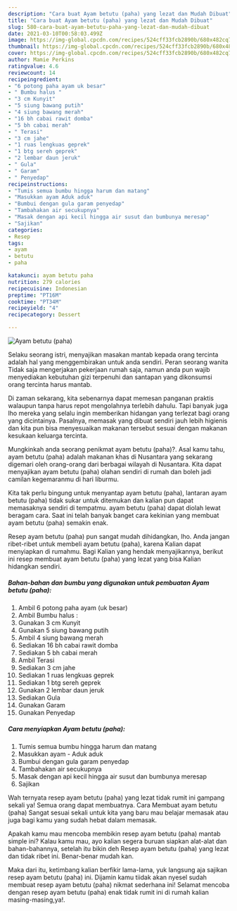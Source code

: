 ```yaml
---
description: "Cara buat Ayam betutu (paha) yang lezat dan Mudah Dibuat"
title: "Cara buat Ayam betutu (paha) yang lezat dan Mudah Dibuat"
slug: 580-cara-buat-ayam-betutu-paha-yang-lezat-dan-mudah-dibuat
date: 2021-03-10T00:58:03.499Z
image: https://img-global.cpcdn.com/recipes/524cff33fcb2890b/680x482cq70/ayam-betutu-paha-foto-resep-utama.jpg
thumbnail: https://img-global.cpcdn.com/recipes/524cff33fcb2890b/680x482cq70/ayam-betutu-paha-foto-resep-utama.jpg
cover: https://img-global.cpcdn.com/recipes/524cff33fcb2890b/680x482cq70/ayam-betutu-paha-foto-resep-utama.jpg
author: Mamie Perkins
ratingvalue: 4.6
reviewcount: 14
recipeingredient:
- "6 potong paha ayam uk besar"
- " Bumbu halus "
- "3 cm Kunyit"
- "5 siung bawang putih"
- "4 siung bawang merah"
- "16 bh cabai rawit domba"
- "5 bh cabai merah"
- " Terasi"
- "3 cm jahe"
- "1 ruas lengkuas geprek"
- "1 btg sereh geprek"
- "2 lembar daun jeruk"
- " Gula"
- " Garam"
- " Penyedap"
recipeinstructions:
- "Tumis semua bumbu hingga harum dan matang"
- "Masukkan ayam Aduk aduk"
- "Bumbui dengan gula garam penyedap"
- "Tambahakan air secukupnya"
- "Masak dengan api kecil hingga air susut dan bumbunya meresap"
- "Sajikan"
categories:
- Resep
tags:
- ayam
- betutu
- paha

katakunci: ayam betutu paha 
nutrition: 279 calories
recipecuisine: Indonesian
preptime: "PT16M"
cooktime: "PT34M"
recipeyield: "4"
recipecategory: Dessert

---
```



![Ayam betutu (paha)](https://img-global.cpcdn.com/recipes/524cff33fcb2890b/680x482cq70/ayam-betutu-paha-foto-resep-utama.jpg)

Selaku seorang istri, menyajikan masakan mantab kepada orang tercinta adalah hal yang menggembirakan untuk anda sendiri. Peran seorang  wanita Tidak saja mengerjakan pekerjaan rumah saja, namun anda pun wajib menyediakan kebutuhan gizi terpenuhi dan santapan yang dikonsumsi orang tercinta harus mantab.

Di zaman  sekarang, kita sebenarnya dapat memesan panganan praktis walaupun tanpa harus repot mengolahnya terlebih dahulu. Tapi banyak juga lho mereka yang selalu ingin memberikan hidangan yang terlezat bagi orang yang dicintainya. Pasalnya, memasak yang dibuat sendiri jauh lebih higienis dan kita pun bisa menyesuaikan makanan tersebut sesuai dengan makanan kesukaan keluarga tercinta. 



Mungkinkah anda seorang penikmat ayam betutu (paha)?. Asal kamu tahu, ayam betutu (paha) adalah makanan khas di Nusantara yang sekarang digemari oleh orang-orang dari berbagai wilayah di Nusantara. Kita dapat menyajikan ayam betutu (paha) olahan sendiri di rumah dan boleh jadi camilan kegemaranmu di hari liburmu.

Kita tak perlu bingung untuk menyantap ayam betutu (paha), lantaran ayam betutu (paha) tidak sukar untuk ditemukan dan kalian pun dapat memasaknya sendiri di tempatmu. ayam betutu (paha) dapat diolah lewat beragam cara. Saat ini telah banyak banget cara kekinian yang membuat ayam betutu (paha) semakin enak.

Resep ayam betutu (paha) pun sangat mudah dihidangkan, lho. Anda jangan ribet-ribet untuk membeli ayam betutu (paha), karena Kalian dapat menyiapkan di rumahmu. Bagi Kalian yang hendak menyajikannya, berikut ini resep membuat ayam betutu (paha) yang lezat yang bisa Kalian hidangkan sendiri.

<!--inarticleads1-->

##### Bahan-bahan dan bumbu yang digunakan untuk pembuatan Ayam betutu (paha):

1. Ambil 6 potong paha ayam (uk besar)
1. Ambil  Bumbu halus :
1. Gunakan 3 cm Kunyit
1. Gunakan 5 siung bawang putih
1. Ambil 4 siung bawang merah
1. Sediakan 16 bh cabai rawit domba
1. Sediakan 5 bh cabai merah
1. Ambil  Terasi
1. Sediakan 3 cm jahe
1. Sediakan 1 ruas lengkuas geprek
1. Sediakan 1 btg sereh geprek
1. Gunakan 2 lembar daun jeruk
1. Sediakan  Gula
1. Gunakan  Garam
1. Gunakan  Penyedap




<!--inarticleads2-->

##### Cara menyiapkan Ayam betutu (paha):

1. Tumis semua bumbu hingga harum dan matang
1. Masukkan ayam - Aduk aduk
1. Bumbui dengan gula garam penyedap
1. Tambahakan air secukupnya
1. Masak dengan api kecil hingga air susut dan bumbunya meresap
1. Sajikan




Wah ternyata resep ayam betutu (paha) yang lezat tidak rumit ini gampang sekali ya! Semua orang dapat membuatnya. Cara Membuat ayam betutu (paha) Sangat sesuai sekali untuk kita yang baru mau belajar memasak atau juga bagi kamu yang sudah hebat dalam memasak.

Apakah kamu mau mencoba membikin resep ayam betutu (paha) mantab simple ini? Kalau kamu mau, ayo kalian segera buruan siapkan alat-alat dan bahan-bahannya, setelah itu bikin deh Resep ayam betutu (paha) yang lezat dan tidak ribet ini. Benar-benar mudah kan. 

Maka dari itu, ketimbang kalian berfikir lama-lama, yuk langsung aja sajikan resep ayam betutu (paha) ini. Dijamin kamu tiidak akan nyesel sudah membuat resep ayam betutu (paha) nikmat sederhana ini! Selamat mencoba dengan resep ayam betutu (paha) enak tidak rumit ini di rumah kalian masing-masing,ya!.

